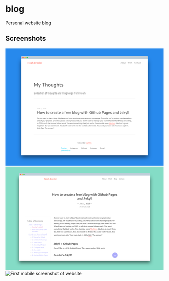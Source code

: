 # blog
Personal website blog

## Screenshots

![First screenshot of website](./assets/readme/screenshot1.png)
![Second screenshot of website](./assets/readme/screenshot2.png)
![First mobile screenshot of website](./assets/readme/screenshot1_mobile.png)